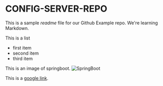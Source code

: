 # CONFIG-SERVER-REPO

This is a sample _readme_ file for our Github Example repo. We're learning Markdown.

This is a list
* first item
* second item
* third item

This is an image of springboot.
![SpringBoot](https://miro.medium.com/max/500/1*AbiX4LwtSNozoyfypcKvEg.png)

This is a [google link](https://www.google.com).